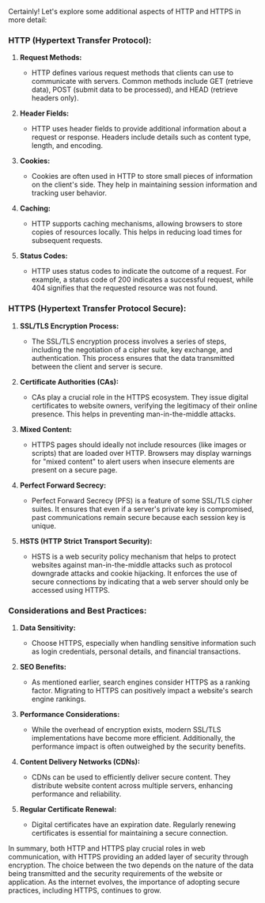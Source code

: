 Certainly! Let's explore some additional aspects of HTTP and HTTPS in more detail:

### HTTP (Hypertext Transfer Protocol):

1. **Request Methods:**
   - HTTP defines various request methods that clients can use to communicate with servers. Common methods include GET (retrieve data), POST (submit data to be processed), and HEAD (retrieve headers only).

2. **Header Fields:**
   - HTTP uses header fields to provide additional information about a request or response. Headers include details such as content type, length, and encoding.

3. **Cookies:**
   - Cookies are often used in HTTP to store small pieces of information on the client's side. They help in maintaining session information and tracking user behavior.

4. **Caching:**
   - HTTP supports caching mechanisms, allowing browsers to store copies of resources locally. This helps in reducing load times for subsequent requests.

5. **Status Codes:**
   - HTTP uses status codes to indicate the outcome of a request. For example, a status code of 200 indicates a successful request, while 404 signifies that the requested resource was not found.

### HTTPS (Hypertext Transfer Protocol Secure):

1. **SSL/TLS Encryption Process:**
   - The SSL/TLS encryption process involves a series of steps, including the negotiation of a cipher suite, key exchange, and authentication. This process ensures that the data transmitted between the client and server is secure.

2. **Certificate Authorities (CAs):**
   - CAs play a crucial role in the HTTPS ecosystem. They issue digital certificates to website owners, verifying the legitimacy of their online presence. This helps in preventing man-in-the-middle attacks.

3. **Mixed Content:**
   - HTTPS pages should ideally not include resources (like images or scripts) that are loaded over HTTP. Browsers may display warnings for "mixed content" to alert users when insecure elements are present on a secure page.

4. **Perfect Forward Secrecy:**
   - Perfect Forward Secrecy (PFS) is a feature of some SSL/TLS cipher suites. It ensures that even if a server's private key is compromised, past communications remain secure because each session key is unique.

5. **HSTS (HTTP Strict Transport Security):**
   - HSTS is a web security policy mechanism that helps to protect websites against man-in-the-middle attacks such as protocol downgrade attacks and cookie hijacking. It enforces the use of secure connections by indicating that a web server should only be accessed using HTTPS.

### Considerations and Best Practices:

1. **Data Sensitivity:**
   - Choose HTTPS, especially when handling sensitive information such as login credentials, personal details, and financial transactions.

2. **SEO Benefits:**
   - As mentioned earlier, search engines consider HTTPS as a ranking factor. Migrating to HTTPS can positively impact a website's search engine rankings.

3. **Performance Considerations:**
   - While the overhead of encryption exists, modern SSL/TLS implementations have become more efficient. Additionally, the performance impact is often outweighed by the security benefits.

4. **Content Delivery Networks (CDNs):**
   - CDNs can be used to efficiently deliver secure content. They distribute website content across multiple servers, enhancing performance and reliability.

5. **Regular Certificate Renewal:**
   - Digital certificates have an expiration date. Regularly renewing certificates is essential for maintaining a secure connection.

In summary, both HTTP and HTTPS play crucial roles in web communication, with HTTPS providing an added layer of security through encryption. The choice between the two depends on the nature of the data being transmitted and the security requirements of the website or application. As the internet evolves, the importance of adopting secure practices, including HTTPS, continues to grow.
